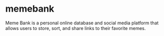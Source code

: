 # memebank
 Meme Bank is a personal online database and social media platform that allows users to store, sort, and share links to their favorite memes.
